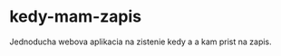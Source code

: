 kedy-mam-zapis
==============

Jednoducha webova aplikacia na zistenie kedy a a kam prist na zapis.
